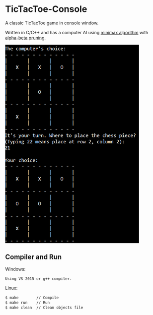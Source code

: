 # TicTacToe-Console

A classic TicTacToe game in console window.

Written in C/C++ and has a computer AI using [minimax algorithm](https://en.wikipedia.org/wiki/Minimax) with [alpha-beta pruning](https://en.wikipedia.org/wiki/Alpha%E2%80%93beta_pruning).

![](img/preview.png)

## Compiler and Run

Windows:

    Using VS 2015 or g++ compiler.
    
Linux:

    $ make        // Compile
    $ make run    // Run
    $ make clean  // Clean objects file
